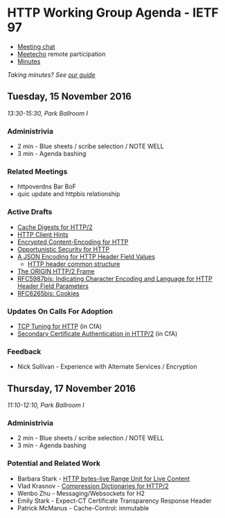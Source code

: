 # HTTP Working Group Agenda - IETF 97

* [Meeting chat](xmpp:httpbis@jabber.ietf.org?join)
* [Meetecho](http://www.meetecho.com/ietf97/httpbis) remote participation
* [Minutes](http://etherpad.tools.ietf.org:9000/p/ietf97httpbis)

*Taking minutes? See [our guide](https://github.com/httpwg/wiki/wiki/TakingMinutes)*


## Tuesday, 15 November 2016

_13:30-15:30, Park Ballroom I_

### Administrivia

* 2 min - Blue sheets / scribe selection / NOTE WELL
* 3 min - Agenda bashing


### Related Meetings

* httpoverdns Bar BoF
* quic update and httpbis relationship

### Active Drafts

* [Cache Digests for HTTP/2](https://tools.ietf.org/html/draft-ietf-httpbis-cache-digest-00)
* [HTTP Client Hints](https://tools.ietf.org/html/draft-ietf-httpbis-client-hints-01)
* [Encrypted Content-Encoding for HTTP](https://tools.ietf.org/html/draft-ietf-httpbis-encryption-encoding-02)
* [Opportunistic Security for HTTP](https://tools.ietf.org/html/draft-ietf-httpbis-http2-encryption-06)
* [A JSON Encoding for HTTP Header Field Values](https://tools.ietf.org/html/draft-ietf-httpbis-jfv-01) 
  * [HTTP header common structure](https://tools.ietf.org/html/draft-kamp-httpbis-structure)
* [The ORIGIN HTTP/2 Frame](https://tools.ietf.org/html/draft-ietf-httpbis-origin-frame-01)
* [RFC5987bis: Indicating Character Encoding and Language for HTTP Header Field Parameters](https://tools.ietf.org/html/draft-ietf-httpbis-rfc5987bis-02)
* [RFC6265bis: Cookies](https://tools.ietf.org/html/draft-ietf-httpbis-rfc6265bis)

### Updates On Calls For Adoption

* [TCP Tuning for HTTP](https://tools.ietf.org/html/draft-stenberg-httpbis-tcp) (in CfA)
* [Secondary Certificate Authentication in HTTP/2](https://tools.ietf.org/html/draft-bishop-httpbis-http2-additional-certs) (in CfA)

### Feedback

* Nick Sullivan - Experience with Alternate Services / Encryption


## Thursday, 17 November 2016

_11:10-12:10, Park Ballroom I_

### Administrivia

* 2 min - Blue sheets / scribe selection / NOTE WELL
* 3 min - Agenda bashing


### Potential and Related Work

* Barbara Stark - [HTTP bytes-live Range Unit for Live Content](https://tools.ietf.org/html/draft-pratt-httpbis-bytes-live-range-unit)
* Vlad Krasnov - [Compression Dictionaries for HTTP/2](https://tools.ietf.org/html/draft-vkrasnov-h2-compression-dictionaries)
* Wenbo Zhu - Messaging/Websockets for H2
* Emily Stark - Expect-CT Certificate Transparency Response Header
* Patrick McManus - Cache-Control: immutable

